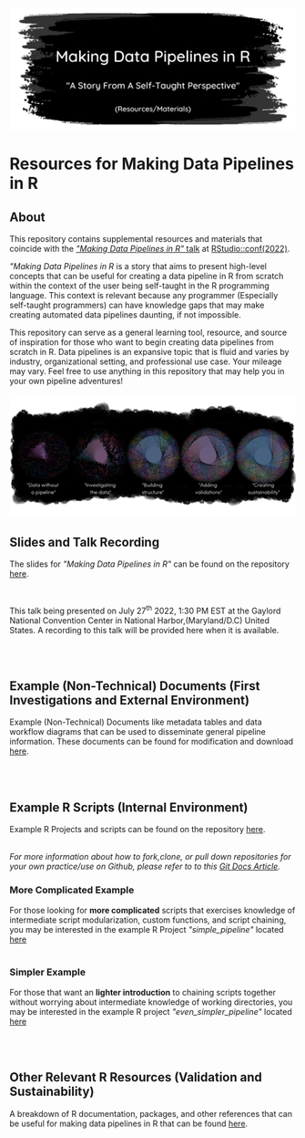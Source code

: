 <img src="images/readme_logo.png" alt="Making Data Pipelines in R: A Story From A Self Taught Perspective Resources and Materials on a black and gray blotchy background" style="max-width='100%'"/>

# **Resources for Making Data Pipelines in R** <br>

## **About**

This repository contains supplemental resources and materials that coincide with the [*"Making Data Pipelines in R"* talk](https://sched.co/11iZI) at [RStudio::conf(2022)](https://www.rstudio.com/conference/2022/schedule/).

*"Making Data Pipelines in R* is a story that aims to present high-level concepts that can be useful for creating a data pipeline in R from scratch within the context of the user being self-taught in the R programming language. This context is relevant because any programmer (Especially self-taught programmers) can have knowledge gaps that may make creating automated data pipelines daunting, if not impossible.

This repository can serve as a general learning tool, resource, and source of inspiration for those who want to begin creating data pipelines from scratch in R. Data pipelines is an expansive topic that is fluid and varies by industry, organizational setting, and professional use case. Your mileage may vary. Feel free to use anything in this repository that may help you in your own pipeline adventures!

<img src="images/pl_flow.png" alt="A visual artistic representation of a data pipeline in stages as you start from creating it, to investigating the data, to building structure into it, adding data validations, and creating and maintaining sustainability." style="max-width='100%'"/>

<br>

## **Slides and Talk Recording**

The slides for *"Making Data Pipelines in R"* can be found on the repository [here](https://meghansaha.github.io/pipelines_in_R).

<br>

This talk being presented on July 27<sup>th</sup> 2022, 1:30 PM EST at the Gaylord National Convention Center in National Harbor,(Maryland/D.C) United States. A recording to this talk will be provided here when it is available.

<br><br>

## **Example (Non-Technical) Documents (First Investigations and External Environment)**

Example (Non-Technical) Documents like metadata tables and data workflow diagrams that can be used to disseminate general pipeline information. These documents can be found for modification and download [here](examples/documents).

<br><br>

## **Example R Scripts (Internal Environment)**

Example R Projects and scripts can be found on the repository [here](examples/project_files).<br><br>

*For more information about how to fork,clone, or pull down repositories for your own practice/use on Github, please refer to to this [Git Docs Article](https://docs.github.com/en/get-started/quickstart/fork-a-repo).*<br>


### More Complicated Example

For those looking for **more complicated** scripts that exercises knowledge of intermediate script modularization, custom functions, and script chaining, you may be interested in the example R Project *"simple_pipeline"* located [here](examples/project_files/simple_pipeline)<br><br>

### Simpler Example

For those that want an **lighter introduction** to chaining scripts together without worrying about intermediate knowledge of working directories, you may be interested in the example R project *"even_simpler_pipeline"* located [here](examples/project_files/even_simpler_pipeline)

<br><br>

## **Other Relevant R Resources (Validation and Sustainability)**

A breakdown of R documentation, packages, and other references that can be useful for making data pipelines in R that can be found [here](other_resources.md).
